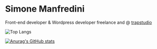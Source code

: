 # Simone Manfredini

Front-end developer & Wordpress developer freelance and @ [trapstudio](https://www.trapstudio.it/)

![Top Langs](https://github-readme-stats.vercel.app/api/top-langs/?username=simonemanfre)

[![Anurag's GitHub stats](https://github-readme-stats.vercel.app/api?username=simonemanfre)](https://github.com/simonemanfre)
